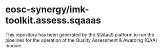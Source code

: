 # eosc-synergy/imk-toolkit.assess.sqaaas
This repository has been generated by the SQAaaS platform to run the pipelines
for the operation of the
Quality Assessment & Awarding (QAA)
module.